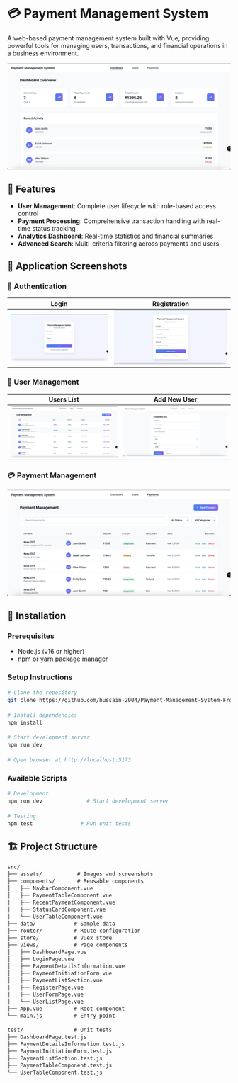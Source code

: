 # 💳 Payment Management System

A web-based payment management system built with Vue, providing powerful tools for managing users, transactions, and financial operations in a business environment.

![Dashboard](./src/assets/screenshots/DASHBOARD.png)

## 🌟 Features

- **User Management**: Complete user lifecycle with role-based access control
- **Payment Processing**: Comprehensive transaction handling with real-time status tracking  
- **Analytics Dashboard**: Real-time statistics and financial summaries
- **Advanced Search**: Multi-criteria filtering across payments and users

## 📱 Application Screenshots

### 🔐 Authentication
| Login | Registration |
|-------|--------------|
| ![Login](./src/assets/screenshots/LOGIN_FORM.png) | ![Registration](./src/assets/screenshots/NEW_REGISTRATION_FORM.png) |

### 👥 User Management
| Users List | Add New User |
|------------|--------------|
| ![Users Page](./src/assets/screenshots/USERS_PAGE.png) | ![Add User](./src/assets/screenshots/ADD_NEW_USER.png) |

### 💳 Payment Management
![Payments](./src/assets/screenshots/PAYMENTS_PAGE.png)

## 🚀 Installation

### Prerequisites
- Node.js (v16 or higher)
- npm or yarn package manager

### Setup Instructions

```bash
# Clone the repository
git clone https://github.com/hussain-2004/Payment-Management-System-Frontend-UI.git

# Install dependencies
npm install

# Start development server
npm run dev

# Open browser at http://localhost:5173
```

### Available Scripts

```bash
# Development
npm run dev              # Start development server

# Testing
npm test               # Run unit tests
```

## 🏗️ Project Structure

```
src/
├── assets/           # Images and screenshots
├── components/       # Reusable components
│   ├── NavbarComponent.vue
│   ├── PaymentTableComponent.vue
│   ├── RecentPaymentComponent.vue
│   ├── StatusCardComponent.vue
│   └── UserTableComponent.vue
├── data/            # Sample data
├── router/          # Route configuration
├── store/           # Vuex store
├── views/           # Page components
│   ├── DashboardPage.vue
│   ├── LoginPage.vue
│   ├── PaymentDetailsInformation.vue
│   ├── PaymentInitiationForm.vue
│   ├── PaymentListSection.vue
│   ├── RegisterPage.vue
│   ├── UserFormPage.vue
│   └── UserListPage.vue
├── App.vue          # Root component
└── main.js          # Entry point

test/                # Unit tests
├── DashboardPage.test.js
├── PaymentDetailsInformation.test.js
├── PaymentInitiationForm.test.js
├── PaymentListSection.test.js
├── PaymentTableComponent.test.js
└── UserTableComponent.test.js
```
